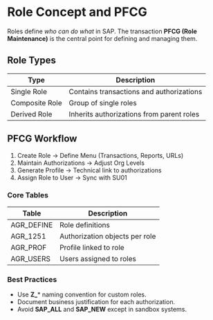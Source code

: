 # Role Concept and PFCG

Roles define *who can do what* in SAP. The transaction **PFCG (Role Maintenance)** is the central point for defining and managing them.

## Role Types
| Type | Description |
|-------|--------------|
| Single Role | Contains transactions and authorizations |
| Composite Role | Group of single roles |
| Derived Role | Inherits authorizations from parent roles |

## PFCG Workflow
1. Create Role → Define Menu (Transactions, Reports, URLs)  
2. Maintain Authorizations → Adjust Org Levels  
3. Generate Profile → Technical link to authorizations  
4. Assign Role to User → Sync with SU01  

### Core Tables
| Table | Description |
|--------|--------------|
| AGR_DEFINE | Role definitions |
| AGR_1251 | Authorization objects per role |
| AGR_PROF | Profile linked to role |
| AGR_USERS | Users assigned to roles |

### Best Practices
- Use **Z_*** naming convention for custom roles.
- Document business justification for each authorization.
- Avoid **SAP_ALL** and **SAP_NEW** except in sandbox systems.